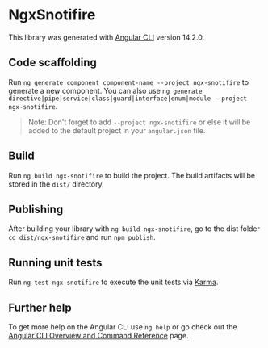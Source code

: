 # NgxSnotifire

This library was generated with [Angular CLI](https://github.com/angular/angular-cli) version 14.2.0.

## Code scaffolding

Run `ng generate component component-name --project ngx-snotifire` to generate a new component. You can also use `ng generate directive|pipe|service|class|guard|interface|enum|module --project ngx-snotifire`.
> Note: Don't forget to add `--project ngx-snotifire` or else it will be added to the default project in your `angular.json` file. 

## Build

Run `ng build ngx-snotifire` to build the project. The build artifacts will be stored in the `dist/` directory.

## Publishing

After building your library with `ng build ngx-snotifire`, go to the dist folder `cd dist/ngx-snotifire` and run `npm publish`.

## Running unit tests

Run `ng test ngx-snotifire` to execute the unit tests via [Karma](https://karma-runner.github.io).

## Further help

To get more help on the Angular CLI use `ng help` or go check out the [Angular CLI Overview and Command Reference](https://angular.io/cli) page.
